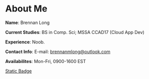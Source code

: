 # About Me
**Name**: Brennan Long

**Current Studies**: BS in Comp. Sci; MSSA CCAD17 (Cloud App Dev)

**Experience**: Noob.

**Contact Info**: E-mail: brennanmlong@outlook.com

**Availabilites**: Mon-Fri, 0900-1600 EST

[Static Badge](https://img.shields.io/badge/:badgeContent)

